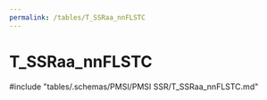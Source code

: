 ```yaml
---
permalink: /tables/T_SSRaa_nnFLSTC
---
```

# T_SSRaa_nnFLSTC

<!-- ATTENTION : Ne pas supprimer ou modifier la ligne ci-dessous -->
#include "tables/.schemas/PMSI/PMSI SSR/T_SSRaa_nnFLSTC.md"
<!-- ATTENTION : Ne pas supprimer ou modifier la ligne ci-dessus -->
